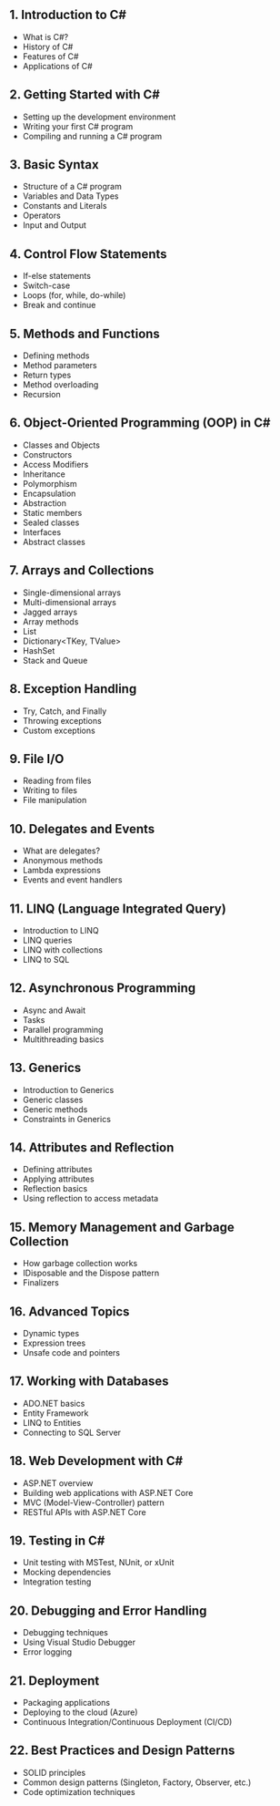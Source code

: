 ## 1. Introduction to C#

- What is C#?
- History of C#
- Features of C#
- Applications of C#

## 2. Getting Started with C#

- Setting up the development environment
- Writing your first C# program
- Compiling and running a C# program

## 3. Basic Syntax

- Structure of a C# program
- Variables and Data Types
- Constants and Literals
- Operators
- Input and Output

## 4. Control Flow Statements

- If-else statements
- Switch-case
- Loops (for, while, do-while)
- Break and continue

## 5. Methods and Functions

- Defining methods
- Method parameters
- Return types
- Method overloading
- Recursion

## 6. Object-Oriented Programming (OOP) in C#

- Classes and Objects
- Constructors
- Access Modifiers
- Inheritance
- Polymorphism
- Encapsulation
- Abstraction
- Static members
- Sealed classes
- Interfaces
- Abstract classes

## 7. Arrays and Collections

- Single-dimensional arrays
- Multi-dimensional arrays
- Jagged arrays
- Array methods
- List<T>
- Dictionary<TKey, TValue>
- HashSet<T>
- Stack and Queue

## 8. Exception Handling

- Try, Catch, and Finally
- Throwing exceptions
- Custom exceptions

## 9. File I/O

- Reading from files
- Writing to files
- File manipulation

## 10. Delegates and Events

- What are delegates?
- Anonymous methods
- Lambda expressions
- Events and event handlers

## 11. LINQ (Language Integrated Query)

- Introduction to LINQ
- LINQ queries
- LINQ with collections
- LINQ to SQL

## 12. Asynchronous Programming

- Async and Await
- Tasks
- Parallel programming
- Multithreading basics

## 13. Generics

- Introduction to Generics
- Generic classes
- Generic methods
- Constraints in Generics

## 14. Attributes and Reflection

- Defining attributes
- Applying attributes
- Reflection basics
- Using reflection to access metadata

## 15. Memory Management and Garbage Collection

- How garbage collection works
- IDisposable and the Dispose pattern
- Finalizers

## 16. Advanced Topics

- Dynamic types
- Expression trees
- Unsafe code and pointers

## 17. Working with Databases

- ADO.NET basics
- Entity Framework
- LINQ to Entities
- Connecting to SQL Server

## 18. Web Development with C#

- ASP.NET overview
- Building web applications with ASP.NET Core
- MVC (Model-View-Controller) pattern
- RESTful APIs with ASP.NET Core

## 19. Testing in C#

- Unit testing with MSTest, NUnit, or xUnit
- Mocking dependencies
- Integration testing

## 20. Debugging and Error Handling

- Debugging techniques
- Using Visual Studio Debugger
- Error logging

## 21. Deployment

- Packaging applications
- Deploying to the cloud (Azure)
- Continuous Integration/Continuous Deployment (CI/CD)

## 22. Best Practices and Design Patterns

- SOLID principles
- Common design patterns (Singleton, Factory, Observer, etc.)
- Code optimization techniques
